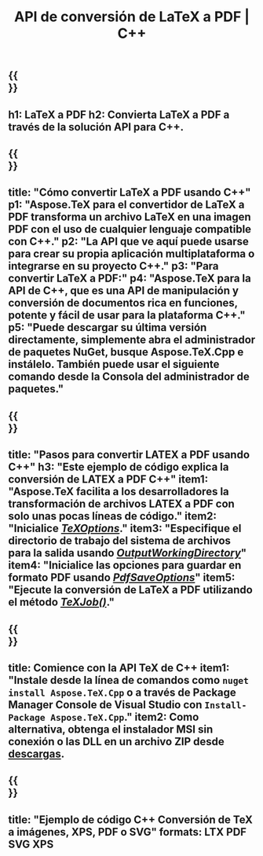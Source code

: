 ﻿---
translation: true
template: /_templates/_conversion-child-cpp.md
title: API de conversión de LaTeX a PDF | C++
description: Funcionalidad de conversión de LaTeX a PDF. Integre esta biblioteca C++ local en su proyecto o use aplicaciones multiplataforma para convertir LaTeX a PDF.
keywords: latex a pdf api cpp, latex2pdf integra c++
url: /cpp/conversion/latex-to-pdf/
family: tex
platformtag: cpp
feature: conversion
informat: LATEX
outformat: PDF
otherformats: BMP PNG JPEG TIFF SVG XPS
---

{{<section banner>}}
---
h1: LaTeX a PDF
h2: Convierta LaTeX a PDF a través de la solución API para C++.
---

{{<section overview>}}
---
title: "Cómo convertir LaTeX a PDF usando C++"
p1: "Aspose.TeX para el convertidor de LaTeX a PDF transforma un archivo LaTeX en una imagen PDF con el uso de cualquier lenguaje compatible con C++."
p2: "La API que ve aquí puede usarse para crear su propia aplicación multiplataforma o integrarse en su proyecto C++."
p3: "Para convertir LaTeX a PDF:"
p4: "Aspose.TeX para la API de C++, que es una API de manipulación y conversión de documentos rica en funciones, potente y fácil de usar para la plataforma C++."
p5: "Puede descargar su última versión directamente, simplemente abra el administrador de paquetes NuGet, busque Aspose.TeX.Cpp e instálelo. También puede usar el siguiente comando desde la Consola del administrador de paquetes."
---

{{<section feature1>}}
---
title: "Pasos para convertir LATEX a PDF usando C++"
h3: "Este ejemplo de código explica la conversión de LATEX a PDF C++"
item1: "Aspose.TeX facilita a los desarrolladores la transformación de archivos LATEX a PDF con solo unas pocas líneas de código."
item2: "Inicialice [*TeXOptions*](https://reference.aspose.com/tex/cpp/class/aspose.te_x.te_x_options)."
item3: "Especifique el directorio de trabajo del sistema de archivos para la salida usando [*OutputWorkingDirectory*](https://reference.aspose.com/tex/cpp/class/aspose.te_x.te_x_options#aa4f4ea6dab7db5ba1b40800495f16f63)"
item4: "Inicialice las opciones para guardar en formato PDF usando [*PdfSaveOptions*](https://reference.aspose.com/tex/cpp/class/aspose.te_x.presentation.image.pdf_save_options)"
item5: "Ejecute la conversión de LaTeX a PDF utilizando el método [*TeXJob()*](https://reference.aspose.com/tex/cpp/class/aspose.te_x.te_x_job)."
---

{{<section feature2>}}
---
title: Comience con la API TeX de C++
item1: "Instale desde la línea de comandos como ```nuget install Aspose.TeX.Cpp``` o a través de Package Manager Console de Visual Studio con ```Install-Package Aspose.TeX.Cpp```."
item2: Como alternativa, obtenga el instalador MSI sin conexión o las DLL en un archivo ZIP desde [descargas](https://releases.aspose.com/tex/cpp).
---

{{<section widget>}}
---
title: "Ejemplo de código C++ Conversión de TeX a imágenes, XPS, PDF o SVG"
formats: LTX PDF SVG XPS
---
